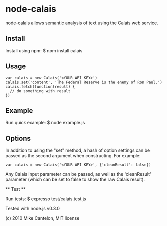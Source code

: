 # node-calais #

node-calais allows semantic analysis of text using the Calais web service.

## Install ##

Install using npm:
    $ npm install calais

## Usage ##

    var calais = new Calais('<YOUR API KEY>')
    calais.set('content', 'The Federal Reserve is the enemy of Ron Paul.')
    calais.fetch(function(result) {
      // do something with result
    })

## Example ##

Run quick example:
    $ node example.js

## Options ##

In addition to using the "set" method, a hash of option settings can be passed
as the second argument when constructing. For example:

    var calais = new Calais('<YOUR API KEY>', {'cleanResult': false})

Any Calais input parameter can be passed, as well as the 'cleanResult' parameter
(which can be set to false to show the raw Calais result).

** Test **

Run tests:
    $ expresso test/calais.test.js

Tested with node.js v0.3.0

(c) 2010 Mike Cantelon, MIT license
